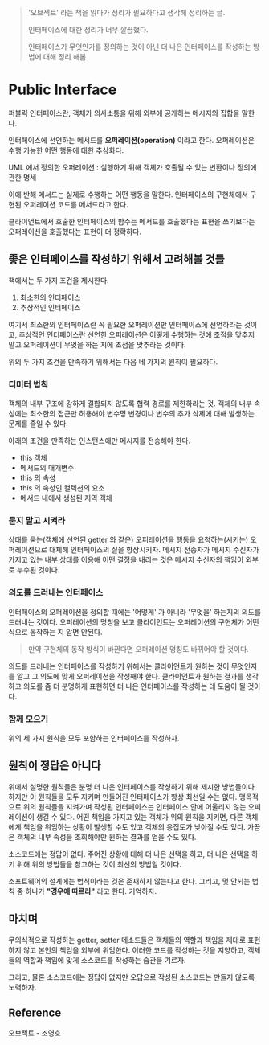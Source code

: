 
> '오브젝트' 라는 책을 읽다가 정리가 필요하다고 생각해 정리하는 글.
> 
> 인터페이스에 대한 정리가 너무 깔끔했다.
> 
> 인터페이스가 무엇인가를 정의하는 것이 아닌 더 나은 인터페이스를 작성하는 방법에 대해 정리 해봄

# Public Interface

퍼블릭 인터페이스란, 객체가 의사소통을 위해 외부에 공개하는 메시지의 집합을 말한다.

인터페이스에 선언하는 메서드를 **오퍼레이션(operation)** 이라고 한다.
오퍼레이션은 수행 가능한 어떤 행동에 대한 추상화다.

UML 에서 정의한 오퍼레이션 : 실행하기 위해 객체가 호출될 수 있는 변환이나 정의에 관한 명세

이에 반해 메서드는 실제로 수행하는 어떤 행동을 말한다. 인터페이스의 구현체에서 구현된 오퍼레이션 코드를 메서드라고 한다.

클라이언트에서 호출한 인터페이스의 함수는 메서드를 호출했다는 표현을 쓰기보다는 오퍼레이션을 호출했다는 표현이 더 정확하다.

## 좋은 인터페이스를 작성하기 위해서 고려해볼 것들

책에서는 두 가지 조건을 제시한다.

1. 최소한의 인터페이스
2. 추상적인 인터페이스

여기서 최소한의 인터페이스란 꼭 필요한 오퍼레이션만 인터페이스에 선언하라는 것이고, 
추상적인 인터페이스란 선언한 오퍼레이션은 어떻게 수행하는 것에 초점을 맞추지 말고 오퍼레이션이 무엇을 하는 지에 초점을 맞추라는 것이다.

위의 두 가지 조건을 만족하기 위해서는 다음 네 가지의 원칙이 필요하다.

### 디미터 법칙

객체의 내부 구조에 강하게 결합되지 않도록 협력 경로를 제한하라는 것.
객체의 내부 속성에는 최소한의 접근만 허용해야 변수명 변경이나 변수의 추가 삭제에 대해 발생하는 문제를 줄일 수 있다.

아래의 조건을 만족하는 인스턴스에만 메시지를 전송해야 한다.
- this 객체
- 메서드의 매개변수
- this 의 속성
- this 의 속성인 컬렉션의 요소
- 메서드 내에서 생성된 지역 객체



### 묻지 말고 시켜라

상태를 묻는(객체에 선언된 getter 와 같은) 오퍼레이션을 행동을 요청하는(시키는) 오퍼레이션으로 대체해 인터페이스의 질을 향상시키자.
메시지 전송자가 메시지 수신자가 가지고 있는 내부 상태를 이용해 어떤 결정을 내리는 것은 메시지 수신자의 책임이 외부로 누수된 것이다.

### 의도를 드러내는 인터페이스

인터페이스의 오퍼레이션을 정의할 때에는 '어떻게' 가 아니라 '무엇을' 하는지의 의도를 드러내는 것이다.
오퍼레이션의 명칭을 보고 클라이언트는 오퍼레이션의 구현체가 어떤 식으로 동작하는 지 알면 안된다.

> 만약 구현체의 동작 방식이 바뀐다면 오퍼레이션 명칭도 바뀌어야 할 것이다.

의도를 드러내는 인터페이스를 작성하기 위해서는 클라이언트가 원하는 것이 무엇인지를 알고 그 의도에 맞게 오퍼레이션을 작성해야 한다.
클라이언트가 원하는 결과를 생각하고 의도를 좀 더 분명하게 표현하면 더 나은 인터페이스를 작성하는 데 도움이 될 것이다.

### 함께 모으기

위의 세 가지 원칙을 모두 포함하는 인터페이스를 작성하자.

## 원칙이 정답은 아니다

위에서 설명한 원칙들은 분명 더 나은 인터페이스를 작성하기 위해 제시한 방법들이다.
하지만 이 원칙들을 모두 지키며 만들어진 인터페이스가 항상 최선일 수는 없다.
맹목적으로 위의 원칙들을 지켜가며 작성된 인터페이스는 인터페이스 안에 어울리지 않는 오퍼레이션이 생길 수 있다.
어떤 책임을 가지고 있는 객체가 위의 원칙을 지키면, 다른 객체에게 책임을 위임하는 상황이 발생할 수도 있고
객체의 응집도가 낮아질 수도 있다. 가끔은 객체의 내부 속성을 조회해야만 원하는 결과를 얻을 수도 있다.

소스코드에는 정답이 없다.
주어진 상황에 대해 더 나은 선택을 하고, 더 나은 선택을 하기 위해 위의 방법들을 참고하는 것이 최선의 방법일 것이다.

소프트웨어의 설계에는 법칙이라는 것은 존재하지 않는다고 한다.
그리고, 몇 안되는 법칙 중 하나가 **"경우에 따르라"** 라고 한다.
기억하자.

## 마치며

무의식적으로 작성하는 getter, setter 메소드들은 객체들의 역할과 책임을 제대로 표현하지 않고 본인의 책임을 외부에 위임한다.
이러한 코드를 작성하는 것을 지양하고, 객체들의 역할과 책임에 맞게 소스코드를 작성하는 습관을 기르자.

그리고, 물론 소스코드에는 정답이 없지만 오답으로 작성된 소스코드는 만들지 않도록 노력하자.




## Reference

오브젝트 - 조영호
